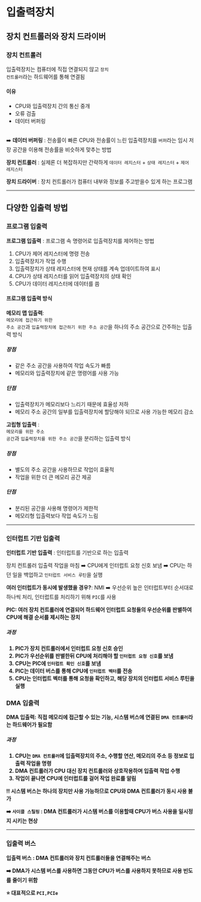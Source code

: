 # 입출력장치

## 장치 컨트롤러와 장치 드라이버

### 장치 컨트롤러

입출력장치는 컴퓨터에 직접 연결되지 않고 <code>장치 컨트롤러</code>라는 하드웨어를 통해 연결됨

#### 이유
<ul>
  <li>CPU와 입출력장치 간의 통신 중개</li>
  <li>오류 검출</li>
  <li>데이터 버퍼링</li>
</ul><br>
  ➡️ <strong>데이터 버퍼링</strong> : 전송률이 빠른 CPU와 전송률이 느린 입출력장치를 <code>버퍼</code>라는 임시 저장 공간을 이용해 전송률을 비슷하게 맞추는 방법

  <strong>장치 컨트롤러</strong> : 실제론 더 복잡하지만 간략하게 <code>데이터 레지스터</code> + <code>상태 레지스터</code> + <code>제어 레지스터</code>

  <strong>장치 드라이버</strong> : 장치 컨트롤러가 컴퓨터 내부와 정보를 주고받을수 있게 하는 프로그램

  ---

## 다양한 입출력 방법

### 프로그램 입출력

<strong>프로그램 입출력</strong> : 프로그램 속 명령어로 입출력장치를 제어하는 방법

<ol>
  <li>CPU가 제어 레지스터에 명령 전송</li>
  <li>입출력장치가 작업 수행</li>
  <li>입출력장치가 상태 레지스터에 현재 상태를 계속 업데이트하여 표시</li>
  <li>CPU가 상태 레지스터를 읽어 입출력장치의 상태 확인</li>
  <li>CPU가 데이터 레지스터에 데이터를 씀</li>
</ol>

#### 프로그램 입출력 방식

<strong>메모리 맵 입출력</strong>:<br><code>메모리에 접근하기 위한 주소 공간</code>과 <code>입출력장치에 접근하기 위한 주소 공간</code>을 하나의 주소 공간으로 간주하는 입출력 방식

##### 장점
<ul>
  <li>같은 주소 공간을 사용하여 작업 속도가 빠름</li>
  <li>메모리와 입출력장치에 같은 명령어를 사용 가능</li>
</ul>

##### 단점
<ul>
  <li>입출력장치가 메모리보다 느리기 때문에 효율성 저하</li>
  <li>메모리 주소 공간의 일부를 입출력장치에 할당해야 되므로 사용 가능한 메모리 감소</li>
</ul>

<strong>고립형 입출력</strong> :<br><code>메모리를 위한 주소 공간</code>과 <code>입출력장치를 위한 주소 공간</code>을 분리하는 입출력 방식

##### 장점
<ul>
  <li>별도의 주소 공간을 사용하므로 작업이 효율적</li>
  <li>작업을 위한 더 큰 메모리 공간 제공</li>
</ul>

##### 단점
<ul>
  <li>분리된 공간을 사용해 명령어가 제한적</li>
  <li>메모리형 입출력보다 작업 속도가 느림</li>
</ul>

---

### 인터럽트 기반 입출력

<strong>인터럽트 기반 입출력</strong> : 인터럽트를 기반으로 하는 입출력

장치 컨트롤러 입출력 작업을 마침 ➡️ CPU에게 인터럽트 요청 신호 보냄 ➡️ CPU는 하던 일을 백업하고 <code>인터럽트 서비스 루틴</code>을 실행

<strong>여러 인터럽트가 동시에 발생했을 경우?</strong>: NMI ➡️ 우선순위 높은 인터럽트부터 순서대로 하나씩 처리, 인터럽트를 처리하기 위해 <code>PIC</code>를 사용

<strong>PIC</storng>: 여러 장치 컨트롤러에 연결되어 하드웨어 인터럽트 요청들의 우선순위를 판별하여 CPU에 해결 순서를 제시하는 장치

##### 과정
<ol>
  <li>PIC가 장치 컨트롤러에서 인터럽트 요청 신호 승인</li>
  <li>PIC가 우선순위를 판별한뒤 CPU에 처리해야 할 <code>인터럽트 요청 신호</code>를 보냄</li>
  <li>CPU는 PIC에 <code>인터럽트 확인 신호</code>를 보냄</li>
  <li>PIC는 데이터 버스를 통해 CPU에 <code>인터럽트 벡터</code>를 전송</li>
  <li>CPU는 인터럽트 벡터를 통해 요청을 확인하고, 해당 장치의 인터럽트 서비스 루틴을 실행</li>
</ol>

### DMA 입출력

<strong>DMA 입출력</strong>: 직접 메모리에 접근할 수 있는 기능, 시스템 버스에 연결된 <code>DMA 컨트롤러</code>라는 하드웨어가 필요함

##### 과정
<ol>
  <li>CPU는 <code>DMA 컨트롤러</code>에 입출력장치의 주소, 수행할 연산, 메모리의 주소 등 정보로 입출력 작업을 명령</li>
  <li>DMA 컨트롤러가 CPU 대신 장치 컨트롤러와 상호작용하며 입출력 작업 수행</li>
  <li>작업이 끝나면 CPU에 인터럽트를 걸어 작업 완료를 알림</li>
</ol>

‼️ 시스템 버스는 하나의 장치만 사용 가능하므로 CPU와 DMA 컨트롤러가 동시 사용 불가

➡️ <code>사이클 스틸링</code> : DMA 컨트롤러가 시스템 버스를 이용할때 CPU가 버스 사용을 일시정지 시키는 현상

---

### 입출력 버스

<strong>입출력 버스</strong> : DMA 컨트롤러와 장치 컨트롤러들을 연결해주는 버스

➡️ DMA가 시스템 버스를 사용하면 그동안 CPU가 버스를 사용하지 못하므로 사용 빈도를 줄이기 위함

⭐️ 대표적으로 <code>PCI,PCIe</code>

